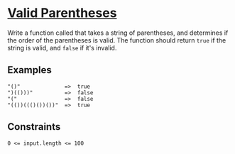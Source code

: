 # [Valid Parentheses](https://www.codewars.com/kata/52774a314c2333f0a7000688)

Write a function called that takes a string of parentheses, and determines if the order of the parentheses is valid. The function should return `true` if the string is valid, and `false` if it's invalid.

## Examples

```
"()"              =>  true
")(()))"          =>  false
"("               =>  false
"(())((()())())"  =>  true
```

## Constraints

```
0 <= input.length <= 100
```
